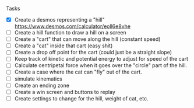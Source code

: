 Tasks

- [X] Create a desmos representing a "hill" https://www.desmos.com/calculator/eoll6e8vhe
- [ ] Create a hill function to draw a hill on a screen
- [ ] Create a "cart" that can move along the hill (constant speed)
- [ ] Create a "cat" inside that cart (easy shit)
- [ ] Create a drop off point for the cart (could just be a straight slope)
- [ ] Keep track of kinetic and potential energy to adjust for speed of the cart
- [ ] Calculate centripetal force when it goes over the "circle" part of the hill.
- [ ] Create a case where the cat can "fly" out of the cart.
- [ ] simulate kinematics
- [ ] Create an ending zone
- [ ] Create a win screen and buttons to replay
- [ ] Create settings to change for the hill, weight of cat, etc.
